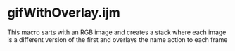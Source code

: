 # gifWithOverlay.ijm

This macro sarts with an RGB image and creates a stack where each image is a different version of the first and overlays the name action to each frame

